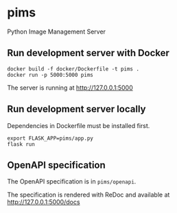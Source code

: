 # pims
Python Image Management Server

## Run development server with Docker

    docker build -f docker/Dockerfile -t pims .
    docker run -p 5000:5000 pims

The server is running at http://127.0.0.1:5000

## Run development server locally 
Dependencies in Dockerfile must be installed first.

    export FLASK_APP=pims/app.py
    flask run


## OpenAPI specification

The OpenAPI specification is in `pims/openapi`. 
 
The specification is rendered with ReDoc and available at http://127.0.0.1:5000/docs
